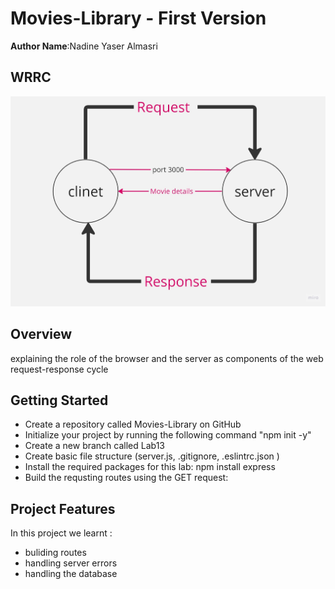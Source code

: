  
# Movies-Library - First Version

**Author Name**:Nadine Yaser Almasri

## WRRC
![WRRC](./wrrc.jpg)

## Overview
explaining the role of the browser and the server as components of the web request-response cycle
## Getting Started
<!-- What are the steps that a user must take in order to build this app on their own machine and get it running? -->
* Create a repository called Movies-Library on GitHub
* Initialize your project by running the following command "npm  init -y"
* Create a new branch called Lab13
* Create basic file structure (server.js, .gitignore, .eslintrc.json )
* Install the required packages for this lab: npm install express 
* Build the requsting routes using the GET request:
## Project Features
<!-- What are the features included in you app -->
In this project we learnt :
* buliding routes
* handling server errors 
* handling the database 